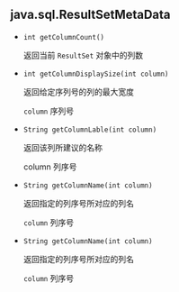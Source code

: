 ## java.sql.ResultSetMetaData

* `int getColumnCount()`

  返回当前 `ResultSet` 对象中的列数

* `int getColumnDisplaySize(int column)`

  返回给定序列号的列的最大宽度

  `column`		序列号

* `String getColumnLable(int column)`

  返回该列所建议的名称

  column		列序号

* `String getColumnName(int column)`

  返回指定的列序号所对应的列名

  `column`		列序号

* `String getColumnName(int column)`

  返回指定的列序号所对应的列名

  `column`		列序号